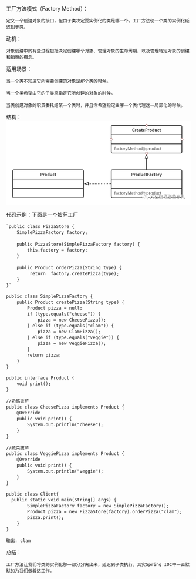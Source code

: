 工厂方法模式（Factory Method）：

    定义一个创建对象的接口，但由子类决定要实例化的类是哪一个。工厂方法使一个类的实例化延迟到子类。


动机：

    对象创建中的有些过程包括决定创建哪个对象、管理对象的生命周期，以及管理特定对象的创建和销毁的概念。


适用场景：

    当一个类不知道它所需要创建的对象是那个类的时候。

    当一个类希望由它的子类来指定它所创建的对象的时候。

    当类创建对象的职责委托给某一个类时，并且你希望指定由哪一个类代理这一局部化的时候。


结构：
<img src="https://github.com/2857944093/springboot-series/blob/master/images/factory/%E5%B7%A5%E5%8E%82%E6%96%B9%E6%B3%95.png" />

代码示例：下面是一个披萨工厂
<p></p>

    `public class PizzaStore {
        SimplePizzaFactory factory;

        public PizzaStore(SimplePizzaFactory factory) {
            this.factory = factory;
        }

        public Product orderPizza(String type) {
             return  factory.createPizza(type);
        }
    }`
<p></p>

    public class SimplePizzaFactory {
        public Product createPizza(String type) {
            Product pizza = null;
            if (type.equals("cheese")) {
                pizza = new CheesePizza();
            } else if (type.equals("clam")) {
                pizza = new ClamPizza();
            } else if (type.equals("veggie")) {
                pizza = new VeggiePizza();
            }
            return pizza;
        }
    }
<p></p>

    public interface Product {
        void print();
    }
<p></p>

    //奶酪披萨
    public class CheesePizza implements Product {
        @Override
        public void print() {
            System.out.println("cheese");
        }
    }
<p></p>

    //蔬菜披萨
    public class VeggiePizza implements Product {
        @Override
        public void print() {
            System.out.println("veggie");
        }
    }
<p></p>

    public class Client{
      public static void main(String[] args) {
            SimplePizzaFactory factory = new SimplePizzaFactory();
            Product pizza = new PizzaStore(factory).orderPizza("clam");
            pizza.print();
        }
    }
<p></p>

    输出: clam

总结：

    工厂方法让我们将类的实例化那一部分分离出来，延迟到子类执行。其实Spring IOC中一直默默的为我们做着这工作。

